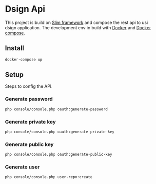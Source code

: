 # Dsign Api

This project is build on [Slim framework](http://www.slimframework.com/) and compose the rest api to usi dsign application.
The development env in build with [Docker](https://www.docker.com/) and [Docker compose](https://docs.docker.com/compose/).

## Install

```bash
docker-compose up 
```

## Setup

Steps to config the API.

### Generate password
```bash
php console/console.php oauth:generate-password
```

### Generate private key
```bash
php console/console.php oauth:generate-private-key
```

### Generate public key
```bash
php console/console.php oauth:generate-public-key
```

### Generate user
```bash
php console/console.php user-repo:create
```